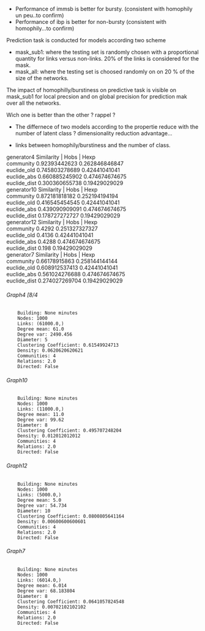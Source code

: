 
* Performance of immsb is better for bursty. (consistent with homophily un peu..to confirm)
* Performance of ibp is better for non-bursty (consistent with homophily...to confirm)

Prediction task is conducted for models according two scheme
* mask_sub1: where the testing set is randomly chosen with a proportional quantity for links versus non-links. 20% of the links is considered for the mask.
* mask_all: where the testing set is choosed randomly on on 20 % of the size of the networks.

The impact of homophilly/burstiness on predictive task is visible on  mask_sub1 for local precsion and on global precision for prediction mak over all the networks.


Wich one is better than the other ? rappel ?

* The differnece of two models according to the propertie reduce with the number of latent class ? dimensionality reduction advantage...

* links between homophily/burstiness and the number of class.


generator4
Similarity | Hobs | Hexp                        
community   0.92393442623  0.262846846847                        
euclide_old     0.745803278689  0.42441041041                        
euclide_abs     0.660885245902  0.474674674675                        
euclide_dist     0.300360655738  0.19429029029         
generator10
Similarity | Hobs | Hexp                        
community   0.872181818182  0.252194194194                        
euclide_old     0.416545454545  0.42441041041                        
euclide_abs     0.439090909091  0.474674674675                        
euclide_dist     0.178727272727  0.19429029029         
generator12
Similarity | Hobs | Hexp                        
community   0.4292  0.251327327327                        
euclide_old     0.4136  0.42441041041                        
euclide_abs     0.4288  0.474674674675                        
euclide_dist     0.198  0.19429029029         
generator7
Similarity | Hobs | Hexp                        
community   0.66178915863  0.258144144144                        
euclide_old     0.608912537413  0.42441041041                        
euclide_abs     0.561024276688  0.474674674675                        
euclide_dist     0.274027269704  0.19429029029 

###### Graph4                                                                                                                                                 [8/4
        Building: None minutes
        Nodes: 1000
        Links: (61000.0,)
        Degree mean: 61.0
        Degree var: 2490.456
        Diameter: 5
        Clustering Coefficient: 0.61549924713
        Density: 0.0620620620621
        Communities: 4
        Relations: 2.0
        Directed: False
        

###### Graph10
        Building: None minutes
        Nodes: 1000
        Links: (11000.0,)
        Degree mean: 11.0
        Degree var: 99.62
        Diameter: 8
        Clustering Coefficient: 0.495707248204
        Density: 0.012012012012
        Communities: 4
        Relations: 2.0
        Directed: False
        

###### Graph12
        Building: None minutes
        Nodes: 1000
        Links: (5000.0,)
        Degree mean: 5.0
        Degree var: 54.734
        Diameter: 10
        Clustering Coefficient: 0.0800805641164
        Density: 0.00600600600601
        Communities: 4
        Relations: 2.0
        Directed: False

        

###### Graph7
        Building: None minutes
        Nodes: 1000
        Links: (6014.0,)
        Degree mean: 6.014
        Degree var: 68.183804
        Diameter: 8
        Clustering Coefficient: 0.0641057824548
        Density: 0.00702102102102
        Communities: 4
        Relations: 2.0
        Directed: False
        

        
